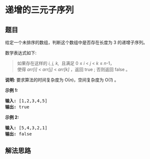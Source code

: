 # 递增的三元子序列

## 题目

<HTML><p>给定一个未排序的数组，判断这个数组中是否存在长度为 3 的递增子序列。</p>

<p>数学表达式如下:</p>

<blockquote>如果存在这样的&nbsp;<em>i, j, k,&nbsp;</em>&nbsp;且满足&nbsp;0 &le; <em>i</em> &lt; <em>j</em> &lt; <em>k</em> &le; <em>n</em>-1，<br>
使得&nbsp;<em>arr[i]</em> &lt; <em>arr[j]</em> &lt; <em>arr[k] </em>，返回 true ;&nbsp;否则返回 false 。</blockquote>

<p><strong>说明:</strong> 要求算法的时间复杂度为 O(<em>n</em>)，空间复杂度为 O(<em>1</em>) 。</p>

<p><strong>示例 1:</strong></p>

<pre><strong>输入: </strong>[1,2,3,4,5]
<strong>输出: </strong>true
</pre>

<p><strong>示例 2:</strong></p>

<pre><strong>输入: </strong>[5,4,3,2,1]
<strong>输出: </strong>false</pre>
</HTML>

## 解法思路
